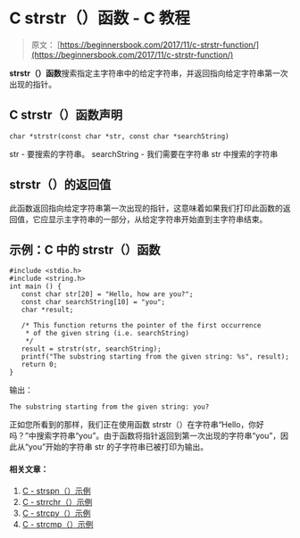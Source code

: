 # C strstr（）函数 - C 教程

> 原文： [https://beginnersbook.com/2017/11/c-strstr-function/](https://beginnersbook.com/2017/11/c-strstr-function/)

**strstr（）函数**搜索指定主字符串中的给定字符串，并返回指向给定字符串第一次出现的指针。

## C strstr（）函数声明

```
char *strstr(const char *str, const char *searchString)
```

str - 要搜索的字符串。
searchString - 我们需要在字符串 str 中搜索的字符串

## strstr（）的返回值

此函数返回指向给定字符串第一次出现的指针，这意味着如果我们打印此函数的返回值，它应显示主字符串的一部分，从给定字符串开始直到主字符串结束。

## 示例：C 中的 strstr（）函数

```
#include <stdio.h>
#include <string.h>
int main () {
   const char str[20] = "Hello, how are you?";
   const char searchString[10] = "you";
   char *result;

   /* This function returns the pointer of the first occurrence
    * of the given string (i.e. searchString) 
    */ 
   result = strstr(str, searchString);
   printf("The substring starting from the given string: %s", result);
   return 0;
}
```

输出：

```
The substring starting from the given string: you?
```

正如您所看到的那样，我们正在使用函数 strstr（）在字符串“Hello，你好吗？”中搜索字符串“you”。由于函数将指针返回到第一次出现的字符串“you”，因此从“you”开始的字符串 str 的子字符串已被打印为输出。

#### 相关文章：

1.  [C - strspn（）示例](https://beginnersbook.com/2017/11/c-strspn-function/)
2.  [C - strrchr（）示例](https://beginnersbook.com/2017/11/c-strrchr-function/)
3.  [C - strcpy（）示例](https://beginnersbook.com/2017/11/c-strcpy-function/)
4.  [C - strcmp（）示例](https://beginnersbook.com/2017/11/c-strcmp-function/)